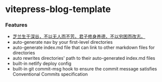 # vitepress-blog-template

### Features

* [芝兰生于深谷，不以无人而不芳。君子修身养德，不以穷困而改志。](https://github.com/megaease/Remembering-Haoel)
* auto-generate nav by your first-level directories
* auto-generate index.md file that can link to other markdown files for directories
* auto rewrites directories' path to their auto-generated index.md files
* built-in netlify deploy config
* built-in git commit-msg hook to ensure the commit message satisfies Conventional Commits specification
